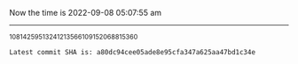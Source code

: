 Now the time is 2022-09-08 05:07:55 am

---

<small>10814259513241213566109152068815360</small>

```txt
Latest commit SHA is: a80dc94cee05ade8e95cfa347a625aa47bd1c34e
```
